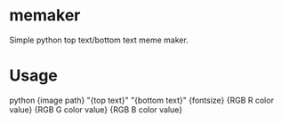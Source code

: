 # memaker
Simple python top text/bottom text meme maker.
# Usage
python {image path} "{top text}" "{bottom text}" {fontsize} {RGB R color value} {RGB G color value} {RGB B color value}
